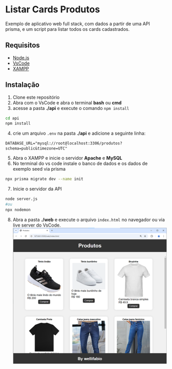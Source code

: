 # Listar Cards Produtos
Exemplo de aplicativo web full stack, com dados a partir de uma API prisma, e um script para listar todos os cards cadastrados.

## Requisitos
- [Node.js](https://nodejs.org/en/)
- [VsCode](https://code.visualstudio.com/)
- [XAMPP](https://www.apachefriends.org/pt_br/index.html)

## Instalação
1. Clone este repositório
2. Abra com o VsCode e abra o terminal **bash** ou **cmd**
3. acesse a pasta **./api** e execute o comando `npm install`
```bash
cd api
npm install
```
4. crie um arquivo `.env` na pasta **./api** e adicione a seguinte linha:
```env
DATABASE_URL="mysql://root@localhost:3306/produtos?schema=public&timezone=UTC"
```
5. Abra o XAMPP e inicie o servidor **Apache** e **MySQL**
6. No terminal do vs code instale o banco de dados e os dados de exemplo seed via prisma
```bash
npx prisma migrate dev --name init
```
7. Inicie o servidor da API
```bash
node server.js
#ou
npx nodemon
```
8. Abra a pasta **./web** e execute o arquivo `index.html` no navegador ou via live server do VsCode.
![Print](./mediafiles/print.png)